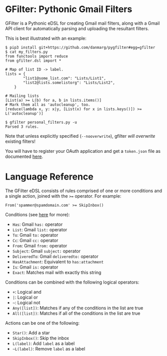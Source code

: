 # GFilter: Pythonic Gmail Filters

GFilter is a Pythonic eDSL for creating Gmail mail filters, along with a Gmail
API client for automatically parsing and uploading the resultant filters. 

This is best illustrated with an example:

```
$ pip3 install git+https://github.com/danmarg/pygfilter#egg=gfilter
$ cat my_filters.py 
from functools import reduce
from gfilter.dsl import *

# Map of list ID -> label.
lists = {
        "list1@some_list.com": "Lists/List1",
        "list2@lists.somelistorg": "Lists/List2",
    }

# Mailing lists
[List(a) >= L(b) for a, b in lists.items()]
# Mark them all as 'autocleanup', too.
[reduce(lambda x, y: x|y, [List(x) for x in lists.keys()]) >= L('autocleanup')]

$ gfilter personal_filters.py -u
Parsed 3 rules.
```

Note that unless explicitly specified (`--nooverwrite`), gfilter *will*
*overwrite* existing filters!

You will have to register your OAuth application and get a `token.json` file as
documented [here](https://github.com/google/mail-importer).

# Language Reference

The GFilter eDSL consists of rules comprised of one or more conditions and a
single action, joined with the `>=` operator. For example:
```
From('spammer@spamdomain.com' >= SkipInbox()
```

Conditions (see [here](https://support.google.com/mail/answer/7190) for more):

* `Has`: Gmail `has:` operator
* `List`: Gmail `list:` operator
* `To`: Gmail `to:` operator
* `Cc`: Gmail `cc:` operator
* `From`: Gmail `from:` operator
* `Subject`: Gmail `subject:` operator
* `DeliveredTo`: Gmail `deliveredto:` operator
* `HasAttachment`: Equivalent to `has:attachment`
* `Is`: Gmail `is:` operator
* `Exact`: Matches mail with exactly this string

Conditions can be combined with the following logical operators:

* `+`: Logical and
* `|`: Logical or
* `~`: Logical not
* `Any([list])`: Matches if any of the conditions in the list are true
* `All([list])`: Matches if all of the conditions in the list are true

Actions can be one of the following:

* `Star()`: Add a star
* `SkipInbox()`: Skip the inbox
* `L(label)`: Add `label` as a label
* `~L(label)`: Remove `label` as a label
